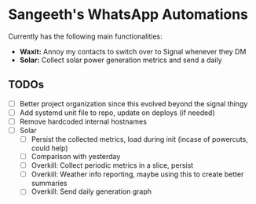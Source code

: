 # Sangeeth's WhatsApp Automations

Currently has the following main functionalities:

- **Waxit:** Annoy my contacts to switch over to Signal whenever they DM
- **Solar:** Collect solar power generation metrics and send a daily

## TODOs

- [ ] Better project organization since this evolved beyond the signal thingy
- [ ] Add systemd unit file to repo, update on deploys (if needed)
- [ ] Remove hardcoded internal hostnames
- [ ] Solar
    - [ ] Persist the collected metrics, load during init (incase of powercuts, could help)
    - [ ] Comparison with yesterday
    - [ ] Overkill: Collect periodic metrics in a slice, persist
    - [ ] Overkill: Weather info reporting, maybe using this to create better summaries
    - [ ] Overkill: Send daily generation graph
